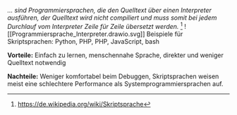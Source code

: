 *... sind Programmiersprachen, die den Quelltext über einen Interpreter ausführen, der Quelltext wird nicht compiliert und muss somit bei jedem Durchlauf vom Interpreter Zeile für Zeile übersetzt werden.* [^1]
![[Programmiersprache_Interpreter.drawio.svg]]
Beispiele für Skriptsprachen: Python, PHP, PHP, JavaScript, bash

**Vorteile:** Einfach zu lernen, menschennahe Sprache, direkter und weniger Quelltext notwendig

**Nachteile:** Weniger komfortabel beim Debuggen, Skriptsprachen weisen meist eine schlechtere Performance als Systemprogrammiersprachen auf.

[^1]: https://de.wikipedia.org/wiki/Skriptsprache